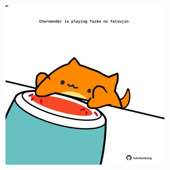 <!-- built at 07/07/2022, 06:01:14 UTC -->
<p align="center">
  <img width="500" height="500" src="./ReadmeImage.svg">
</p>
